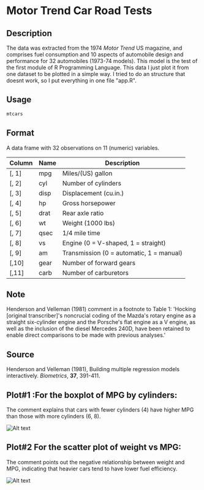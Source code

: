 # Motor Trend Car Road Tests

## Description
The data was extracted from the 1974 *Motor Trend* US magazine, and comprises fuel consumption and 10 aspects of automobile design and performance for 32 automobiles (1973-74 models). This model is the test of the first module of R Programming Language.
This data I just plot it from one dataset to be plotted in a simple way.
I tried to do an structure that doesnt work, so I put everything in one file "app.R".

## Usage
```r
mtcars
```

## Format
A data frame with 32 observations on 11 (numeric) variables.

| Column | Name | Description |
|--------|------|-------------|
| [, 1]  | mpg  | Miles/(US) gallon |
| [, 2]  | cyl  | Number of cylinders |
| [, 3]  | disp | Displacement (cu.in.) |
| [, 4]  | hp   | Gross horsepower |
| [, 5]  | drat | Rear axle ratio |
| [, 6]  | wt   | Weight (1000 lbs) |
| [, 7]  | qsec | 1/4 mile time |
| [, 8]  | vs   | Engine (0 = V-shaped, 1 = straight) |
| [, 9]  | am   | Transmission (0 = automatic, 1 = manual) |
| [,10]  | gear | Number of forward gears |
| [,11]  | carb | Number of carburetors |

## Note
Henderson and Velleman (1981) comment in a footnote to Table 1: 'Hocking [original transcriber]'s noncrucial coding of the Mazda's rotary engine as a straight six-cylinder engine and the Porsche's flat engine as a V engine, as well as the inclusion of the diesel Mercedes 240D, have been retained to enable direct comparisons to be made with previous analyses.'

## Source
Henderson and Velleman (1981), Building multiple regression models interactively. *Biometrics*, **37**, 391-411.

## Plot#1 :For the boxplot of MPG by cylinders:
The comment explains that cars with fewer cylinders (4) have higher MPG than those with more cylinders (6, 8).

![Alt text](~/Development/R_Final_Exercise/blob/ewiese-m/Rplot1.png?raw=true "Title")

## Plot#2 For the scatter plot of weight vs MPG:
The comment points out the negative relationship between weight and MPG, indicating that heavier cars tend to have lower fuel efficiency.

![Alt text](~/Development/R_Final_Exercise/blob/ewiese-m/Rplot2.png?raw=true "Title")





